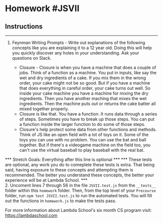 # Homework #JSVII

## Instructions
---
1. Feynman Writing Prompts - Write out explanations of the following concepts like you are explaining it to a 12 year old.  Doing this will help you quickly discover any holes in your understanding.  Ask your questions on Slack.
		
	* Closure - Closure is when you have a machine that does a couple of jobs. Think of a function as a machine. You put in inputs, like say the wet and dry ingredients of a cake. If you mix them in the wrong order, your cake might not be so good. But if you have a machine that does everything in careful order, your cake turns out well. So inside your cake machine you have a machine for mixing the dry ingredients. Then you have another maching that mixes the wet ingredients. Then the machine puts out or returns  the cake batter all mixed together properly. 
    * Closure is like that. You have a function. It runs data through a series of steps. Sometimes you have to break up those steps. You can put a function inside the larger function to do some of those steps.
    * Closure's help protect some data from other functions and methods. Think of JS like an open field with a lot of toys on it. Some of the toys you can use with no problem. You can use the bat and ball together. But if there's a videogame machine on the field too, you can't use the virtual baseball to play baseball with the real bat. 
	
*** Stretch Goals: Everything after this line is optional ***
*** These tests are optional, any work you do to comeplete these tests is extra. That being said, having  exposure to these concepts and attempting them is recommended. The better you understand these concepts, the better your experience will be at Lambda School. ***  
2. Uncoment lines 7 through 56 in the file `JSVII.test.js` from the `__tests__` folder within this `homework` folder. Then, from the top level of your `Precourse` folder, run `npm test JSVII.test.js` to run the automated tests. You will fill out the functions in `homework.js` to make the tests pass.

For more information about Lambda School's six month CS program visit: https://lambdaschool.com
